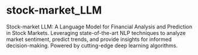 # stock-market_LLM
Stock-market LLM: A Language Model for Financial Analysis and Prediction in Stock Markets. Leveraging state-of-the-art NLP techniques to analyze market sentiment, predict trends, and provide insights for informed decision-making. Powered by cutting-edge deep learning algorithms.
